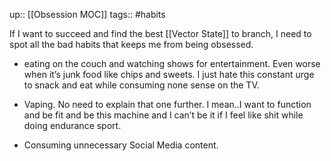up:: [[Obsession MOC]]
tags:: #habits

If I want to succeed and find the best [[Vector State]] to branch, I need to spot all the bad habits that keeps me from being obsessed.

- eating on the couch and watching shows for entertainment. Even worse when it’s junk food like chips and sweets.
  I just hate this constant urge to snack and eat while consuming none sense on the TV.

- Vaping. No need to explain that one further.
  I mean..I want to function and be fit and be this machine and I can’t be it if I feel like shit while doing endurance sport.

- Consuming unnecessary Social Media content.

